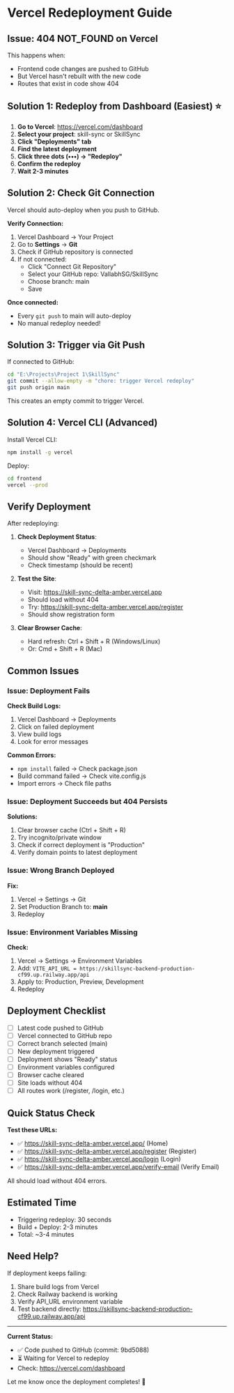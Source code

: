 # Vercel Redeployment Guide

## Issue: 404 NOT_FOUND on Vercel

This happens when:
- Frontend code changes are pushed to GitHub
- But Vercel hasn't rebuilt with the new code
- Routes that exist in code show 404

## Solution 1: Redeploy from Dashboard (Easiest) ⭐

1. **Go to Vercel**: https://vercel.com/dashboard
2. **Select your project**: skill-sync or SkillSync
3. **Click "Deployments" tab**
4. **Find the latest deployment**
5. **Click three dots (•••) → "Redeploy"**
6. **Confirm the redeploy**
7. **Wait 2-3 minutes**

## Solution 2: Check Git Connection

Vercel should auto-deploy when you push to GitHub.

**Verify Connection:**
1. Vercel Dashboard → Your Project
2. Go to **Settings** → **Git**
3. Check if GitHub repository is connected
4. If not connected:
   - Click "Connect Git Repository"
   - Select your GitHub repo: VallabhSG/SkillSync
   - Choose branch: main
   - Save

**Once connected:**
- Every `git push` to main will auto-deploy
- No manual redeploy needed!

## Solution 3: Trigger via Git Push

If connected to GitHub:

```bash
cd "E:\Projects\Project 1\SkillSync"
git commit --allow-empty -m "chore: trigger Vercel redeploy"
git push origin main
```

This creates an empty commit to trigger Vercel.

## Solution 4: Vercel CLI (Advanced)

Install Vercel CLI:
```bash
npm install -g vercel
```

Deploy:
```bash
cd frontend
vercel --prod
```

## Verify Deployment

After redeploying:

1. **Check Deployment Status**:
   - Vercel Dashboard → Deployments
   - Should show "Ready" with green checkmark
   - Check timestamp (should be recent)

2. **Test the Site**:
   - Visit: https://skill-sync-delta-amber.vercel.app
   - Should load without 404
   - Try: https://skill-sync-delta-amber.vercel.app/register
   - Should show registration form

3. **Clear Browser Cache**:
   - Hard refresh: Ctrl + Shift + R (Windows/Linux)
   - Or: Cmd + Shift + R (Mac)

## Common Issues

### Issue: Deployment Fails

**Check Build Logs:**
1. Vercel Dashboard → Deployments
2. Click on failed deployment
3. View build logs
4. Look for error messages

**Common Errors:**
- `npm install` failed → Check package.json
- Build command failed → Check vite.config.js
- Import errors → Check file paths

### Issue: Deployment Succeeds but 404 Persists

**Solutions:**
1. Clear browser cache (Ctrl + Shift + R)
2. Try incognito/private window
3. Check if correct deployment is "Production"
4. Verify domain points to latest deployment

### Issue: Wrong Branch Deployed

**Fix:**
1. Vercel → Settings → Git
2. Set Production Branch to: **main**
3. Redeploy

### Issue: Environment Variables Missing

**Check:**
1. Vercel → Settings → Environment Variables
2. Add: `VITE_API_URL = https://skillsync-backend-production-cf99.up.railway.app/api`
3. Apply to: Production, Preview, Development
4. Redeploy

## Deployment Checklist

- [ ] Latest code pushed to GitHub
- [ ] Vercel connected to GitHub repo
- [ ] Correct branch selected (main)
- [ ] New deployment triggered
- [ ] Deployment shows "Ready" status
- [ ] Environment variables configured
- [ ] Browser cache cleared
- [ ] Site loads without 404
- [ ] All routes work (/register, /login, etc.)

## Quick Status Check

**Test these URLs:**
- ✅ https://skill-sync-delta-amber.vercel.app/ (Home)
- ✅ https://skill-sync-delta-amber.vercel.app/register (Register)
- ✅ https://skill-sync-delta-amber.vercel.app/login (Login)
- ✅ https://skill-sync-delta-amber.vercel.app/verify-email (Verify Email)

All should load without 404 errors.

## Estimated Time

- Triggering redeploy: 30 seconds
- Build + Deploy: 2-3 minutes
- Total: ~3-4 minutes

## Need Help?

If deployment keeps failing:
1. Share build logs from Vercel
2. Check Railway backend is working
3. Verify API_URL environment variable
4. Test backend directly: https://skillsync-backend-production-cf99.up.railway.app/api

---

**Current Status:**
- ✅ Code pushed to GitHub (commit: 9bd5088)
- ⏳ Waiting for Vercel to redeploy
- Check: https://vercel.com/dashboard

Let me know once the deployment completes! 🚀
